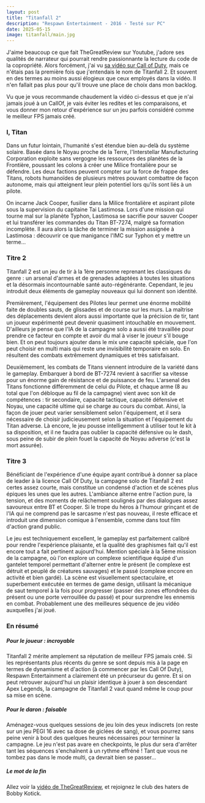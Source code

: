 ```yaml
---
layout: post
title: "Titanfall 2"
description: "Respawn Entertainment - 2016 - Testé sur PC"
date: 2025-05-15
image: titanfall/main.jpg
---
```


J'aime beaucoup ce que fait TheGreatReview sur Youtube, j'adore ses qualités de narrateur qui pourrait rendre passionnante la lecture du code de la copropriété. Alors forcément, j'ai vu [sa vidéo sur Call of Duty](https://www.youtube.com/watch?v=QF6BocR_7UA), mais ce n'étais pas la première fois que j'entendais le nom de Titanfall 2. Et souvent en des termes au moins aussi élogieux que ceux employés dans la vidéo. Il n'en fallait pas plus pour qu'il trouve une place de choix dans mon backlog.

Vu que je vous recommande chaudement la vidéo ci-dessus et que je n'ai jamais joué à un CallOf, je vais éviter les redites et les comparaisons, et vous donner mon retour d'expérience sur un jeu parfois considéré comme le meilleur FPS jamais créé.

### I, Titan

Dans un futur lointain, l'humanité s'est étendue bien au-delà du système solaire. Basée dans le Noyau proche de la Terre, l'Interstellar Manufacturing Corporation exploite sans vergogne les ressources des planètes de la Frontière, poussant les colons à créer une Milice frontalière pour se défendre. Les deux factions peuvent compter sur la force de frappe des Titans, robots humanoïdes de plusieurs mètres pouvant combattre de façon autonome, mais qui atteignent leur plein potentiel lors qu'ils sont liés à un pilote.

On incarne Jack Cooper, fusilier dans la Milice frontalière et aspirant pilote sous la supervision du capitaine Tai Lastimosa. Lors d'une mission qui tourne mal sur la planète Typhon, Lastimosa se sacrifie pour sauver Cooper et lui transférer les commandes du Titan BT-7274, malgré sa formation incomplète. Il aura alors la tâche de terminer la mission assignée à Lastimosa : découvrir ce que manigance l'IMC sur Typhon et y mettre un terme...

### Titre 2

Titanfall 2 est un jeu de tir à la 1ère personne reprenant les classiques du genre : un arsenal d'armes et de grenades adaptées à toutes les situations et la désormais incontournable santé auto-régénérante. Cependant, le jeu introduit deux éléments de gameplay nouveaux qui lui donnent son identité. 

Premièrement, l'équipement des Pilotes leur permet une énorme mobilité faite de doubles sauts, de glissades et de course sur les murs. La maîtrise des déplacements devient alors aussi importante que la précision de tir, tant un joueur expérimenté peut devenir quasiment intouchable en mouvement. D'ailleurs je pense que l'IA de la campagne solo a aussi été travaillée pour prendre ce facteur en compte et avoir du mal à viser le joueur s'il bouge bien. Et on peut toujours ajouter dans le mix une capacité spéciale, que l'on peut choisir en multi mais qui reste une invisibilité temporaire en solo. En résultent des combats extrêmement dynamiques et très satisfaisant.

Deuxièmement, les combats de Titans viennent introduire de la variété dans le gameplay. Embarquer à bord de BT-7274 revient à sacrifier sa vitesse pour un énorme gain de résistance et de puissance de feu. L'arsenal des Titans fonctionne différemment de celui du Pilote, et chaque arme (8 au total que l'on débloque au fil de la campagne) vient avec son kit de compétences : tir secondaire, capacité tactique, capacité défensive et Noyau, une capacité ultime qui se charge au cours du combat. Ainsi, la façon de jouer peut varier sensiblement selon l'équipement, et il sera nécessaire de choisir judicieusement selon la situation et l'équipement du Titan adverse. Là encore, le jeu pousse intelligemment à utiliser tout le kit à sa disposition, et il ne faudra pas oublier la capacité défensive ou le dash, sous peine de subir de plein fouet la capacité de Noyau adverse (c'est la mort assurée).

### Titre 3

Bénéficiant de l'expérience d'une équipe ayant contribué à donner sa place de leader à la licence Call Of Duty, la campagne solo de Titanfall 2 est certes assez courte, mais constitue un condensé d'action et de scènes plus épiques les unes que les autres. L'ambiance alterne entre l'action pure, la tension, et des moments de relâchement soulignés par des dialogues assez savoureux entre BT et Cooper. Si le trope du héros à l'humour grinçant et de l'IA qui ne comprend pas le sarcasme n'est pas nouveau, il reste efficace et introduit une dimension comique à l'ensemble, comme dans tout film d'action grand public.

Le jeu est techniquement excellent, le gameplay est parfaitement calibré pour rendre l'expérience plaisante, et la qualité des graphismes fait qu'il est encore tout a fait pertinent aujourd'hui. Mention spéciale à la 5ème mission de la campagne, où l'on explore un complexe scientifique équipé d'un gantelet temporel permettant d'alterner entre le présent (le complexe est détruit et peuplé de créatures sauvages) et le passé (complexe encore en activité et bien gardé). La scène est visuellement spectaculaire, et superbement exécutée en termes de game design, utilisant la mécanique de saut temporel à la fois pour progresser (passer des zones effondrées du présent ou une porte verrouillée du passé) et pour surprendre les ennemis en combat. Probablement une des meilleures séquence de jeu vidéo auxquelles j'ai joué.

### En résumé

##### Pour le joueur : incroyable

Titanfall 2 mérite amplement sa réputation de meilleur FPS jamais créé. Si les représentants plus récents du genre se sont depuis mis à la page en termes de dynamisme et d'action (à commencer par les Call Of Duty), Respawn Entertainment a clairement été un précurseur du genre. Et si on peut retrouver aujourd'hui un plaisir identique à jouer à son descendant Apex Legends, la campagne de Titanfall 2 vaut quand même le coup pour sa mise en scène. 

##### Pour le daron : faisable

Aménagez-vous quelques sessions de jeu loin des yeux indiscrets (on reste sur un jeu PEGI 16 avec sa dose de giclées de sang), et vous pourrez sans peine venir à bout des quelques heures nécessaires pour terminer la campagne. Le jeu n'est pas avare en checkpoints, le plus dur sera d'arrêter tant les séquences s'enchaînent à un rythme effréné ! Tant que vous ne tombez pas dans le mode multi, ça devrait bien se passer...

##### Le mot de la fin

Allez voir la [vidéo de TheGreatReview](https://www.youtube.com/watch?v=QF6BocR_7UA), et rejoignez le club des haters de Bobby Kotick.